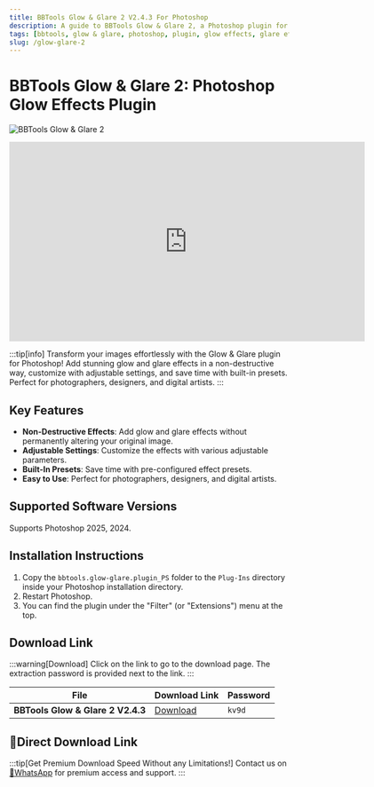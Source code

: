 ```yaml
---
title: BBTools Glow & Glare 2 V2.4.3 For Photoshop
description: A guide to BBTools Glow & Glare 2, a Photoshop plugin for adding stunning glow and glare effects. Learn about its features, installation steps, and find the download link.
tags: [bbtools, glow & glare, photoshop, plugin, glow effects, glare effects, photo editing]
slug: /glow-glare-2
---
```


# BBTools Glow & Glare 2: Photoshop Glow Effects Plugin

![BBTools Glow & Glare 2](https://www.gfxcamp.com/wp-content/uploads/2025/09/BBTools-Glow-Glare-2.jpg)

<iframe loading="lazy" src="https://player.youku.com/embed/XNjQ5MzMwMTQ4OA==" width="640" height="360" frameborder="0" allowfullscreen="allowfullscreen" data-mce-fragment="1"></iframe>

:::tip[info]
Transform your images effortlessly with the Glow & Glare plugin for Photoshop! Add stunning glow and glare effects in a non-destructive way, customize with adjustable settings, and save time with built-in presets. Perfect for photographers, designers, and digital artists.
:::

## Key Features

- **Non-Destructive Effects**: Add glow and glare effects without permanently altering your original image.
- **Adjustable Settings**: Customize the effects with various adjustable parameters.
- **Built-In Presets**: Save time with pre-configured effect presets.
- **Easy to Use**: Perfect for photographers, designers, and digital artists.

## Supported Software Versions

Supports Photoshop 2025, 2024.

## Installation Instructions

1. Copy the `bbtools.glow-glare.plugin_PS` folder to the `Plug-Ins` directory inside your Photoshop installation directory.
2. Restart Photoshop.
3. You can find the plugin under the "Filter" (or "Extensions") menu at the top.

## Download Link

:::warning[Download]
Click on the link to go to the download page. The extraction password is provided next to the link.
:::

| File                            | Download Link                                                              | Password |
| ------------------------------- | -------------------------------------------------------------------------- | -------- |
| **BBTools Glow & Glare 2 V2.4.3** | [Download](https://pan.baidu.com/s/1kQUqcS6Wai7kg0kLMla1uw?pwd=kv9d)        | `kv9d`   |

## 🚀Direct Download Link
:::tip[Get Premium Download Speed Without any Limitations!]
Contact us on [💬WhatsApp](https://wa.me/+8613237610083) for premium  access and support.
:::